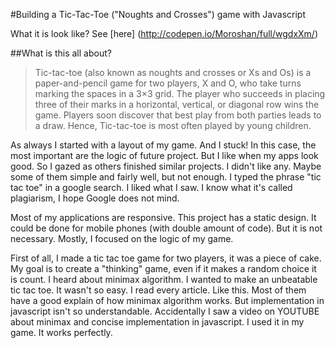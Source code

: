 #Building a Tic-Tac-Toe ("Noughts and Crosses") game with Javascript

What it is look like? See [here] (http://codepen.io/Moroshan/full/wgdxXm/)

##What is this all about?

> Tic-tac-toe (also known as noughts and crosses or Xs and Os) is a paper-and-pencil game for two players, X and O, who take turns marking the spaces in a 3×3 grid. The player who succeeds in placing three of their marks in a horizontal, vertical, or diagonal row wins the game. Players soon discover that best play from both parties leads to a draw. Hence, Tic-tac-toe is most often played by young children.

As always I started with a layout of my game. And I stuck! In this case, the most important are the logic of future project. But I like when my apps look good. So I gazed as others finished similar projects. I didn't like any. Maybe some of them simple and fairly well, but not enough. I typed the phrase "tic tac toe" in a google search. I liked what I saw. I know what it's called plagiarism, I hope Google does not mind.

Most of my applications are responsive. This project has a static design. It could be done for mobile phones (with double amount of code). But it is not necessary. Mostly, I focused on the logic of my game.

First of all, I made a tic tac toe game for two players, it was a piece of cake. My goal is to create a "thinking" game, even if it makes a random choice it is count. I heard about minimax algorithm. I wanted to make an unbeatable tic tac toe. It wasn't so easy. I read every article. Like this. Most of them have a good explain of how minimax algorithm works. But implementation in javascript isn't so understandable. Accidentally I saw a video on YOUTUBE about minimax and concise implementation in javascript. I used it in my game. It works perfectly.
